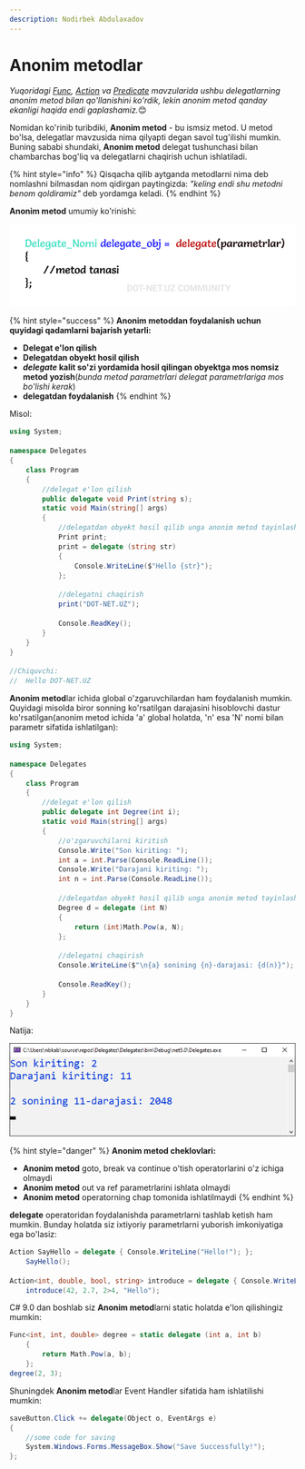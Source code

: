 ```yaml
---
description: Nodirbek Abdulaxadov
---
```


# Anonim metodlar

_Yuqoridagi [Func](https://docs.dot-net.uz/c-.net/basic/yuqori-daraja/delegatlar/func-delegati), [Action](https://docs.dot-net.uz/c-.net/basic/yuqori-daraja/delegatlar/action-delegati) va [Predicate](https://docs.dot-net.uz/c-.net/basic/yuqori-daraja/delegatlar/predicate-delegati) mavzularida ushbu delegatlarning anonim metod bilan qo'llanishini ko'rdik, lekin anonim metod qanday ekanligi haqida endi  gaplashamiz._😊

Nomidan ko'rinib turibdiki, **Anonim metod** - bu ismsiz metod. U metod bo'lsa, delegatlar mavzusida nima qilyapti degan savol tug'ilishi mumkin.  Buning sababi shundaki, **Anonim metod** delegat tushunchasi bilan chambarchas bog'liq va delegatlarni chaqirish uchun ishlatiladi.

{% hint style="info" %}
Qisqacha qilib aytganda metodlarni nima deb nomlashni bilmasdan nom qidirgan paytingizda: _"keling endi shu metodni benom qoldiramiz"_ deb yordamga keladi.
{% endhint %}

**Anonim metod** umumiy ko'rinishi:

![](../../../../.gitbook/assets/anonim11.png)

{% hint style="success" %}
**Anonim metoddan foydalanish uchun quyidagi qadamlarni bajarish yetarli:**
* **Delegat e'lon qilish**
* **Delegatdan obyekt hosil qilish**
* **_delegate_ kalit so'zi yordamida hosil qilingan obyektga mos nomsiz metod yozish**(_bunda metod parametrlari delegat parametrlariga mos bo'lishi kerak_)
* **delegatdan foydalanish**
{% endhint %}

Misol:

```csharp
using System;

namespace Delegates
{
    class Program
    {
        //delegat e'lon qilish
        public delegate void Print(string s);
        static void Main(string[] args)
        {
            //delegatdan obyekt hosil qilib unga anonim metod tayinlash
            Print print;
            print = delegate (string str)
            {
                Console.WriteLine($"Hello {str}");
            };

            //delegatni chaqirish
            print("DOT-NET.UZ");

            Console.ReadKey();
        }
    }
}

//Chiquvchi:
//  Hello DOT-NET.UZ
```

**Anonim metod**lar ichida global o'zgaruvchilardan ham foydalanish mumkin. Quyidagi misolda biror sonning ko'rsatilgan darajasini hisoblovchi dastur ko'rsatilgan(anonim metod ichida 'a' global holatda, 'n' esa 'N' nomi bilan parametr sifatida ishlatilgan):

```csharp
using System;

namespace Delegates
{
    class Program
    {
        //delegat e'lon qilish
        public delegate int Degree(int i);
        static void Main(string[] args)
        {
            //o'zgaruvchilarni kiritish
            Console.Write("Son kiriting: ");
            int a = int.Parse(Console.ReadLine());
            Console.Write("Darajani kiriting: ");
            int n = int.Parse(Console.ReadLine());

            //delegatdan obyekt hosil qilib unga anonim metod tayinlash
            Degree d = delegate (int N)
            {
                return (int)Math.Pow(a, N);
            };

            //delegatni chaqirish
            Console.WriteLine($"\n{a} sonining {n}-darajasi: {d(n)}");

            Console.ReadKey();
        }
    }
}
```

Natija:

![](../../../../.gitbook/assets/anonim2.png)

{% hint style="danger" %}
**Anonim metod cheklovlari:**
* **Anonim metod** goto, break va continue o'tish operatorlarini o'z ichiga olmaydi
* **Anonim metod** out va ref parametrlarini ishlata olmaydi
* **Anonim metod** operatorning chap tomonida ishlatilmaydi
{% endhint %}

**delegate** operatoridan foydalanishda parametrlarni tashlab ketish ham mumkin. Bunday holatda siz ixtiyoriy parametrlarni yuborish imkoniyatiga ega bo'lasiz:

```csharp
Action SayHello = delegate { Console.WriteLine("Hello!"); };
    SayHello();

Action<int, double, bool, string> introduce = delegate { Console.WriteLine("This method can be called with any parameters!"); };
    introduce(42, 2.7, 2>4, "Hello");
```

C# 9.0 dan boshlab siz **Anonim metod**larni static holatda e'lon qilishingiz mumkin:

```csharp
Func<int, int, double> degree = static delegate (int a, int b)
    {
        return Math.Pow(a, b);
    };
degree(2, 3);
```

Shuningdek **Anonim metod**lar Event Handler sifatida ham ishlatilishi mumkin:

```csharp
saveButton.Click += delegate(Object o, EventArgs e)
{ 
    //some code for saving
    System.Windows.Forms.MessageBox.Show("Save Successfully!"); 
};
```
